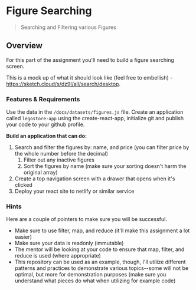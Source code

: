 # Figure Searching

> Searching and Filtering various Figures

## Overview

For this part of the assignment you'll need to build a figure searching screen.

This is a mock up of what it should look like (feel free to embellish) - https://sketch.cloud/s/dz9l/all/search/desktop.

### Features & Requirements

Use the data in the `/docs/datasets/figures.js` file.  Create an application called `legostore-app` using the create-react-app, initialize git and publish your code to your github profile.

**Build an application that can do:**

1. Search and filter the figures by: name, and price (you can filter price by the whole number before the decimal)
   1. Filter out any inactive figures
   2. Sort the figures by name (make sure your sorting doesn't harm the original array)
2. Create a top navigation screen with a drawer that opens when it's clicked
3. Deploy your react site to netlify or similar service

### Hints

Here are a couple of pointers to make sure you will be successful.

* Make sure to use filter, map, and reduce (it'll make this assignment a lot easier)
* Make sure your data is readonly (immutable)
* The mentor will be looking at your code to ensure that map, filter, and reduce is used (where appropriate)
* This repository can be used as an example, though, I'll utilize different patterns and practices to demonstrate various topics--some will not be optimal, but more for demonstration purposes (make sure you understand what pieces do what when utilizing for example code)















